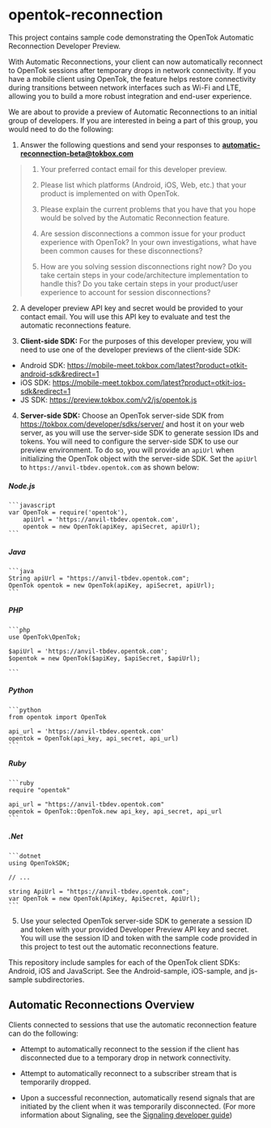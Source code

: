 opentok-reconnection
====================
This project contains sample code demonstrating the 
OpenTok Automatic Reconnection Developer Preview.

With Automatic Reconnections, your client can now automatically reconnect 
to OpenTok sessions after temporary drops in network connectivity. 
If you have a mobile client using OpenTok, the feature helps restore 
connectivity during transitions between network interfaces such as Wi-Fi and LTE, 
allowing you to build a more robust integration and end-user experience.

We are about to provide a preview of Automatic Reconnections to an 
initial group of developers. If you are interested in being a part of 
this group, you would need to do the following: 

1. Answer the following questions and send your responses to 
**automatic-reconnection-beta@tokbox.com**
> 1. Your preferred contact email for this developer preview.
>
> 2. Please list which platforms (Android, iOS, Web, etc.) that your 
>    product is implemented on with OpenTok.
>
> 3. Please explain the current problems that you have that you hope 
>    would be solved by the Automatic Reconnection feature.
>
> 4. Are session disconnections a common issue for your product experience with OpenTok? 
>    In your own investigations, what have been common causes for these disconnections? 
>
> 5. How are you solving session disconnections right now? Do you take certain 
>    steps in your code/architecture implementation to handle this? Do you take 
>    certain steps in your product/user experience to account for session disconnections?

2. A developer preview API key and secret would be provided to your contact email. 
You will use this API key to evaluate and test the automatic reconnections feature.

3. **Client-side SDK:** For the purposes of this developer preview, you will need to use 
one of the developer previews of the client-side SDK:
  * Android SDK: https://mobile-meet.tokbox.com/latest?product=otkit-android-sdk&redirect=1
  * iOS SDK: https://mobile-meet.tokbox.com/latest?product=otkit-ios-sdk&redirect=1
  * JS SDK: https://preview.tokbox.com/v2/js/opentok.js

4. **Server-side SDK:** Choose an OpenTok server-side SDK from https://tokbox.com/developer/sdks/server/
and host it on your web server, as you will use the server-side SDK to generate session IDs
and tokens. You will need to configure the server-side SDK to use our preview environment. 
To do so, you will provide an `apiUrl` when initializing the OpenTok object with 
the server-side SDK. Set the `apiUrl` to `https://anvil-tbdev.opentok.com` as shown below:
##### Node.js
    ```javascript
    var OpenTok = require('opentok'), 
        apiUrl = 'https://anvil-tbdev.opentok.com',
        opentok = new OpenTok(apiKey, apiSecret, apiUrl);
    ```
##### Java
    ```java
    String apiUrl = "https://anvil-tbdev.opentok.com";
    OpenTok opentok = new OpenTok(apiKey, apiSecret, apiUrl);
    ```
##### PHP
    ```php
    use OpenTok\OpenTok;

    $apiUrl = 'https://anvil-tbdev.opentok.com';
    $opentok = new OpenTok($apiKey, $apiSecret, $apiUrl);

    ```
##### Python
    ```python
    from opentok import OpenTok

    api_url = 'https://anvil-tbdev.opentok.com'
    opentok = OpenTok(api_key, api_secret, api_url)
    ```
##### Ruby
    ```ruby
    require "opentok"

    api_url = "https://anvil-tbdev.opentok.com"
    opentok = OpenTok::OpenTok.new api_key, api_secret, api_url
    ```
##### .Net 
    ```dotnet
    using OpenTokSDK;

    // ...

    string ApiUrl = "https://anvil-tbdev.opentok.com";
    var OpenTok = new OpenTok(ApiKey, ApiSecret, ApiUrl);
    ```

5. Use your selected OpenTok server-side SDK to generate a session ID and token with
your provided Developer Preview API key and secret. You will use the session ID and token
with the sample code provided in this project to test out the automatic reconnections feature.

This repository include samples for each of the OpenTok client 
SDKs: Android, iOS and JavaScript. See the Android-sample, iOS-sample,
and js-sample subdirectories.


## Automatic Reconnections Overview

Clients connected to sessions that use the automatic reconnection feature can do the following:

* Attempt to automatically reconnect to the session if the client has disconnected due
  to a temporary drop in network connectivity.

* Attempt to automatically reconnect to a subscriber stream that is temporarily dropped.

* Upon a successful reconnection, automatically resend signals that are initiated
  by the client when it was temporarily disconnected. (For more information about Signaling,
  see the [Signaling developer guide](https://tokbox.com/developer/guides/signaling/js/))



